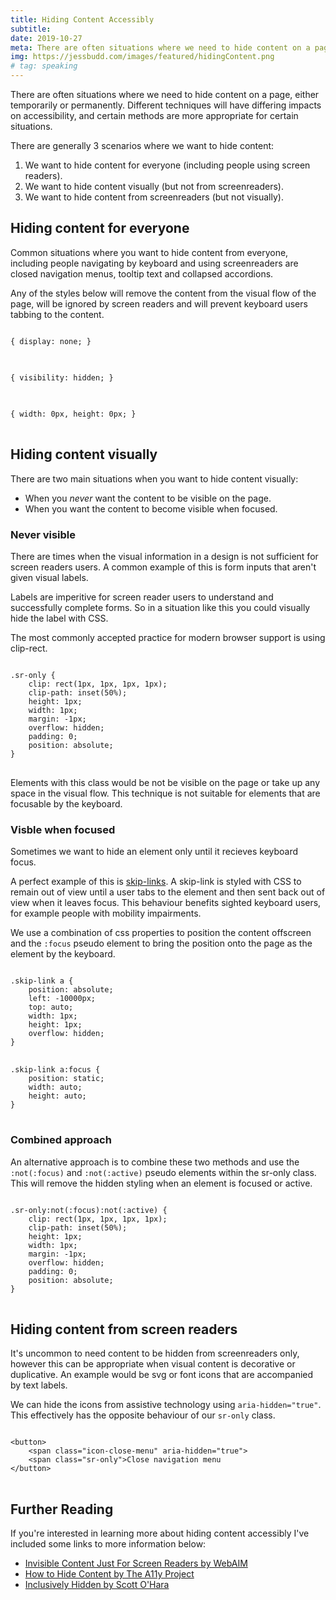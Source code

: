 ```yaml
---
title: Hiding Content Accessibly
subtitle: 
date: 2019-10-27
meta: There are often situations where we need to hide content on a page, here's how to do it accessibily.
img: https://jessbudd.com/images/featured/hidingContent.png
# tag: speaking
---
```


<p class="subtitle">There are often situations where we need to hide content on a page, either temporarily or permanently. Different techniques will have differing impacts on accessibility, and certain methods are more appropriate for certain situations.</p> 

<!-- 
I want to quickly cover some of those situations, and which method would be appropriate to ensure web accessibility.  -->

<!-- If you're new to accessibility, I recommend checking out <a href="#">Microsoft's What Is Inclusive Design</a>. -->

There are generally 3 scenarios where we want to hide content:

1. We want to hide content for everyone (including people using screen readers).
1. We want to hide content visually (but not from screenreaders).
1. We want to hide content from screenreaders (but not visually).

## Hiding content for everyone

<!-- ### Usecase: -->

Common situations where you want to hide content from everyone, including people navigating by keyboard and using screenreaders are closed navigation menus, tooltip text and collapsed accordions. 

Any of the styles below will  remove the content from the visual flow of the page, will be ignored by screen readers and will prevent keyboard users tabbing to the content. 

<!-- ### Method: -->
<pre>
<code class="language-css">
{ display: none; }
</code>
</pre>

<pre>
<code class="language-css">
{ visibility: hidden; }
</code>
</pre>

<pre>
<code class="language-css">
{ width: 0px, height: 0px; }
</code>
</pre>



## Hiding content visually

There are two main situations when you want to hide content visually:

- When you _never_ want the content to be visible on the page.
- When you want the content to become visible when focused.

### Never visible

There are times when the visual information in a design is not sufficient for screen readers users. A common example of this is form inputs that aren't given visual labels. 

Labels are imperitive for screen reader users to understand and successfully complete forms. So in a situation like this you could visually hide the label with CSS. 

The most commonly accepted practice for modern browser support is using clip-rect.

<pre>
<code class="language-css">
.sr-only {
    clip: rect(1px, 1px, 1px, 1px);
    clip-path: inset(50%);
    height: 1px;
    width: 1px;
    margin: -1px;
    overflow: hidden;
    padding: 0;
    position: absolute;
}
</code>
</pre>

Elements with this class would be not be visible on the page or take up any space in the visual flow. This technique is not suitable for elements that are focusable by the keyboard.

### Visble when focused

Sometimes we want to hide an element only until it recieves keyboard focus. 

A perfect example of this is [skip-links](https://webaim.org/techniques/skipnav/). A skip-link is styled with CSS to remain out of view until a user tabs to the element and then sent back out of view when it leaves focus. This behaviour benefits sighted keyboard users, for example people with mobility impairments.

<!-- ### Method - Visble when focused: -->

We use a combination of css properties to position the content offscreen and the ```:focus``` pseudo element to bring the position onto the page as the element by the keyboard.

<pre style="margin-bottom:0;">
<code class="language-css">
.skip-link a {
    position: absolute;
    left: -10000px;
    top: auto;
    width: 1px;
    height: 1px;
    overflow: hidden;
}
</code>
</pre>
<pre style="margin-top:0">
<code class="language-css">
.skip-link a:focus { 
    position: static; 
    width: auto; 
    height: auto;
}
</code>
</pre>


### Combined approach
An alternative approach is to combine these two methods and use the ```:not(:focus)``` and ```:not(:active)``` pseudo elements within the sr-only class. This will remove the hidden styling when an element is focused or active. 

<pre>
<code class="language-css">
.sr-only:not(:focus):not(:active) {
    clip: rect(1px, 1px, 1px, 1px);
    clip-path: inset(50%);
    height: 1px;
    width: 1px;
    margin: -1px;
    overflow: hidden;
    padding: 0;
    position: absolute;
}
</code>
</pre>

## Hiding content from screen readers

<!-- ### Usecase: -->

It's uncommon to need content to be hidden from screenreaders only, however this can be appropriate when visual content is decorative or duplicative. An example would be svg or font icons that are accompanied by text labels. 

We can hide the icons from assistive technology using ```aria-hidden="true"```. This effectively has the opposite behaviour of our ```sr-only``` class.

<!-- ### Method: -->

<pre>
<code class="language-markup">
&lt;button>
    &lt;span class="icon-close-menu" aria-hidden="true"></span> 
    &lt;span class="sr-only">Close navigation menu</span>
&lt;/button>
</code>
</pre>

## Further Reading

If you're interested in learning more about hiding content accessibly I've included some links to more information below:

- [Invisible Content Just For Screen Readers by WebAIM](https://webaim.org/techniques/css/invisiblecontent/)
- [How to Hide Content by The A11y Project](https://a11yproject.com/posts/how-to-hide-content/)
- [Inclusively Hidden by Scott O'Hara](https://www.scottohara.me/blog/2017/04/14/inclusively-hidden.html)


